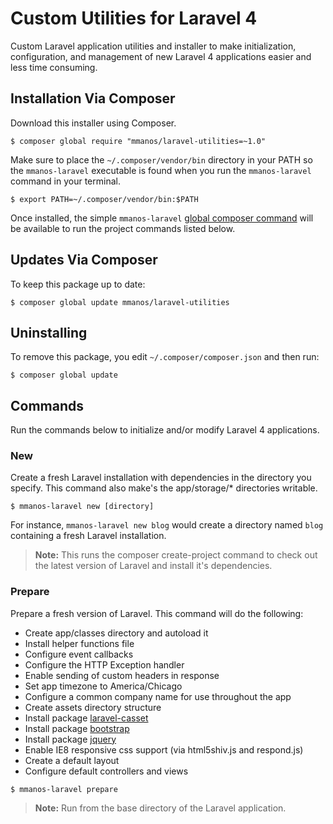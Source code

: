 # Custom Utilities for Laravel 4

Custom Laravel application utilities and installer to make initialization, configuration, and management of new Laravel 4 applications easier and less time consuming.

## Installation Via Composer

Download this installer using Composer.

```console
$ composer global require "mmanos/laravel-utilities=~1.0"
```

Make sure to place the `~/.composer/vendor/bin` directory in your PATH so the `mmanos-laravel` executable is found when you run the `mmanos-laravel` command in your terminal.

```console
$ export PATH=~/.composer/vendor/bin:$PATH
```

Once installed, the simple `mmanos-laravel` [global composer command](https://getcomposer.org/doc/03-cli.md#global) will be available to run the project commands listed below.

## Updates Via Composer

To keep this package up to date:

```console
$ composer global update mmanos/laravel-utilities
```

## Uninstalling

To remove this package, you edit `~/.composer/composer.json` and then run:

```console
$ composer global update
```

## Commands

Run the commands below to initialize and/or modify Laravel 4 applications.

### New

Create a fresh Laravel installation with dependencies in the directory you specify.
This command also make's the app/storage/* directories writable.

```console
$ mmanos-laravel new [directory]
```

For instance, `mmanos-laravel new blog` would create a directory named `blog` containing a fresh Laravel installation.

> **Note:** This runs the composer create-project command to check out the latest version of Laravel and install it's dependencies.

### Prepare

Prepare a fresh version of Laravel. This command will do the following:

* Create app/classes directory and autoload it
* Install helper functions file
* Configure event callbacks
* Configure the HTTP Exception handler
* Enable sending of custom headers in response
* Set app timezone to America/Chicago
* Configure a common company name for use throughout the app
* Create assets directory structure
* Install package [laravel-casset](https://github.com/mmanos/laravel-casset)
* Install package [bootstrap](https://github.com/twbs/bootstrap)
* Install package [jquery](https://github.com/jquery/jquery)
* Enable IE8 responsive css support (via html5shiv.js and respond.js)
* Create a default layout
* Configure default controllers and views

```console
$ mmanos-laravel prepare
```

> **Note:** Run from the base directory of the Laravel application.
